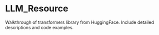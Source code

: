 # LLM_Resource
Walkthrough of transformers library from HuggingFace. Include detailed descriptions and code examples. 
